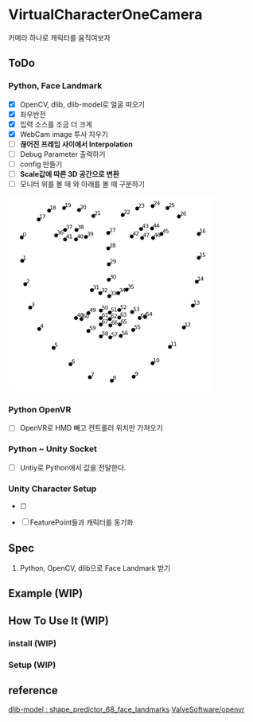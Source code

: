 # VirtualCharacterOneCamera
카메라 하나로 캐릭터를 움직여보자


## ToDo
### Python, Face Landmark
- [x] OpenCV, dlib, dlib-model로 얼굴 따오기
- [x] 좌우반전
- [x] 입력 소스를 조금 더 크게
- [x] WebCam image 투사 지우기
- [ ] **끊어진 프레임 사이에서 Interpolation**
- [ ] Debug Parameter 출력하기
- [ ] config 만들기
- [ ] **Scale값에 따른 3D 공간으로 변환**
- [ ] 모니터 위를 볼 때 와 아래를 볼 때 구분하기

![featurePoint](resource/facemarks_points.png)

### Python OpenVR
- [ ] OpenVR로 HMD 빼고 컨트롤러 위치만 가져오기

### Python ~ Unity Socket
- [ ] Untiy로 Python에서 값을 전달한다.

### Unity Character Setup
- [ ] 
- [ ] FeaturePoint들과 캐릭터를 동기화


## Spec
1. Python, OpenCV, dlib으로 Face Landmark 받기

## Example (WIP)

## How To Use It (WIP)

### install (WIP)

### Setup (WIP)


## reference
[dlib-model : shape_predictor_68_face_landmarks](https://github.com/davisking/dlib-models)
[ValveSoftware/openvr](https://github.com/ValveSoftware/openvr)